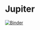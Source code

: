 # Jupiter

[![Binder](https://mybinder.org/badge_logo.svg)](https://mybinder.org/v2/gh/alexey-lazarev/Jupiter/master)
